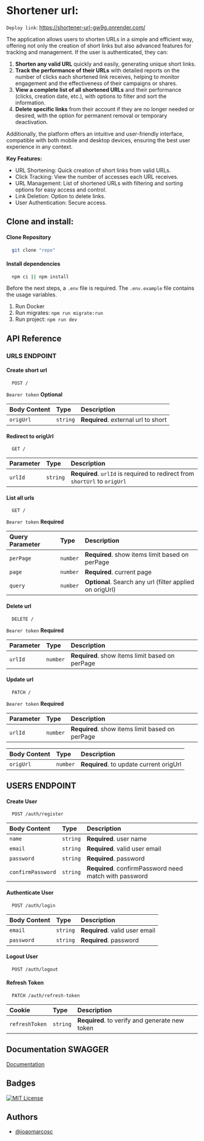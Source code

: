 
# **Shortener url:**

`Deploy link`: https://shortener-url-gw9g.onrender.com/

The application allows users to shorten URLs in a simple and efficient way, offering not only the creation of short links but also advanced features for tracking and management. If the user is authenticated, they can:

1. **Shorten any valid URL** quickly and easily, generating unique short links.
2. **Track the performance of their URLs** with detailed reports on the number of clicks each shortened link receives, helping to monitor engagement and the effectiveness of their campaigns or shares.
3. **View a complete list of all shortened URLs** and their performance (clicks, creation date, etc.), with options to filter and sort the information.
4. **Delete specific links** from their account if they are no longer needed or desired, with the option for permanent removal or temporary deactivation.

Additionally, the platform offers an intuitive and user-friendly interface, compatible with both mobile and desktop devices, ensuring the best user experience in any context.

**Key Features:**

- URL Shortening: Quick creation of short links from valid URLs.
- Click Tracking: View the number of accesses each URL receives.
- URL Management: List of shortened URLs with filtering and sorting options for easy access and control.
- Link Deletion: Option to delete links.
- User Authentication: Secure access.

## Clone and install:


#### Clone Repository
```bash
  git clone "repo"
```

#### Install dependencies
```bash
  npm ci || npm install
```

Before the next steps, a `.env` file is required. The `.env.example` file contains the usage variables.

1. Run Docker
2. Run migrates: ```npm run migrate:run```
2. Run project: ```npm run dev```

## API Reference

### URLS ENDPOINT

#### Create short url

```http
  POST /
```
`Bearer token` **Optional**   

| Body Content       | Type     | Description                         
| :--------    |:------- | :----------------------------------
| `origUrl`    |`string` | **Required**. external url to short 

#### Redirect to origUrl

```http
  GET /
```

| Parameter | Type        | Description                       |
| :-------- | :-------    | :-------------------------------- |
| `urlId`   | `string` | **Required**. `urlId` is required to redirect from `shortUrl` to `origUrl` |


#### List all urls

```http
  GET /
```
`Bearer token` **Required**


| Query Parameter      | Type     | Description                  |  
| :--------    |:------- | :---------------------------------- |
| `perPage`    |`number` | **Required**. show items limit based on perPage      |
| `page`    |`number` | **Required**. current page     |
| `query`    |`number` | **Optional**. Search any url (filter applied on origUrl)     |



#### Delete url

```http
  DELETE /
```
`Bearer token` **Required**


| Parameter    | Type    | Description                                              |  
| :--------    |:------- | :---------------------------------- |
| `urlId`      |`number` |    **Required**. show items limit based on perPage      |


#### Update url

```http
  PATCH /
```
`Bearer token` **Required**


| Parameter    | Type    | Description                                              |  
| :--------    |:------- | :---------------------------------- |
| `urlId`      |`number` |    **Required**. show items limit based on perPage      |


| Body Content    | Type    | Description                                              |  
| :--------    |:------- | :---------------------------------- |
| `origUrl`      |`number` |    **Required**. to update current origUrl    |


## USERS ENDPOINT


#### Create User

```http
  POST /auth/register
```
| Body Content       | Type     | Description                       |  
| :--------    |:------- | :----------------------------------   |
| `name`    |`string` | **Required**. user name  |
| `email`    |`string` | **Required**. valid user email  |
| `password`    |`string` | **Required**. password  |
| `confirmPassword`    |`string` | **Required**. confirmPassword need match with password  |



#### Authenticate User

```http
  POST /auth/login
```
| Body Content       | Type     | Description                       |  
| :--------    |:------- | :----------------------------------   |
| `email`    |`string` | **Required**. valid user email  |
| `password`    |`string` | **Required**. password  |




#### Logout User

```http
  POST /auth/logout
```



#### Refresh Token

```http
  PATCH /auth/refresh-token
```
| Cookie     | Type     | Description                       |  
| :--------    |:------- | :----------------------------------   |
| `refreshToken`    |`string` | **Required**. to verify and generate new token  |



## Documentation SWAGGER

[Documentation](https://shortener-url-gw9g.onrender.com/documentation#/)


## Badges


[![MIT License](https://img.shields.io/badge/License-MIT-green.svg)](https://choosealicense.com/licenses/mit/)

## Authors

- [@joaomarcosc](https://www.github.com/joaomarcosc)

